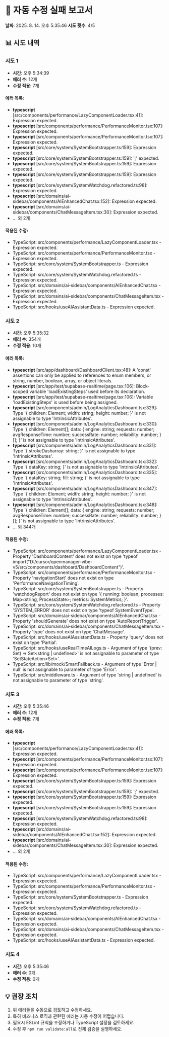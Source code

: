 # 🚨 자동 수정 실패 보고서

**날짜**: 2025. 8. 14. 오후 5:35:46
**시도 횟수**: 4/5

## 📊 시도 내역

### 시도 1
- **시간**: 오후 5:34:39
- **에러 수**: 12개
- **수정 적용**: 7개

#### 에러 목록:
- **typescript** [src/components/performance/LazyComponentLoader.tsx:41]: Expression expected.
- **typescript** [src/components/performance/PerformanceMonitor.tsx:107]: Expression expected.
- **typescript** [src/components/performance/PerformanceMonitor.tsx:107]: Expression expected.
- **typescript** [src/core/system/SystemBootstrapper.ts:159]: Expression expected.
- **typescript** [src/core/system/SystemBootstrapper.ts:159]: ';' expected.
- **typescript** [src/core/system/SystemBootstrapper.ts:159]: Expression expected.
- **typescript** [src/core/system/SystemBootstrapper.ts:159]: Expression expected.
- **typescript** [src/core/system/SystemWatchdog.refactored.ts:98]: Expression expected.
- **typescript** [src/domains/ai-sidebar/components/AIEnhancedChat.tsx:152]: Expression expected.
- **typescript** [src/domains/ai-sidebar/components/ChatMessageItem.tsx:30]: Expression expected.
- ... 외 2개

#### 적용된 수정:
- TypeScript: src/components/performance/LazyComponentLoader.tsx - Expression expected.
- TypeScript: src/components/performance/PerformanceMonitor.tsx - Expression expected.
- TypeScript: src/core/system/SystemBootstrapper.ts - Expression expected.
- TypeScript: src/core/system/SystemWatchdog.refactored.ts - Expression expected.
- TypeScript: src/domains/ai-sidebar/components/AIEnhancedChat.tsx - Expression expected.
- TypeScript: src/domains/ai-sidebar/components/ChatMessageItem.tsx - Expression expected.
- TypeScript: src/hooks/useAIAssistantData.ts - Expression expected.

### 시도 2
- **시간**: 오후 5:35:32
- **에러 수**: 354개
- **수정 적용**: 10개

#### 에러 목록:
- **typescript** [src/app/dashboard/DashboardClient.tsx:48]: A 'const' assertions can only be applied to references to enum members, or string, number, boolean, array, or object literals.
- **typescript** [src/app/test/supabase-realtime/page.tsx:106]: Block-scoped variable 'loadExistingSteps' used before its declaration.
- **typescript** [src/app/test/supabase-realtime/page.tsx:106]: Variable 'loadExistingSteps' is used before being assigned.
- **typescript** [src/components/admin/LogAnalyticsDashboard.tsx:329]: Type '{ children: Element; width: string; height: number; }' is not assignable to type 'IntrinsicAttributes'.
- **typescript** [src/components/admin/LogAnalyticsDashboard.tsx:330]: Type '{ children: Element[]; data: { engine: string; requests: number; avgResponseTime: number; successRate: number; reliability: number; }[]; }' is not assignable to type 'IntrinsicAttributes'.
- **typescript** [src/components/admin/LogAnalyticsDashboard.tsx:331]: Type '{ strokeDasharray: string; }' is not assignable to type 'IntrinsicAttributes'.
- **typescript** [src/components/admin/LogAnalyticsDashboard.tsx:332]: Type '{ dataKey: string; }' is not assignable to type 'IntrinsicAttributes'.
- **typescript** [src/components/admin/LogAnalyticsDashboard.tsx:335]: Type '{ dataKey: string; fill: string; }' is not assignable to type 'IntrinsicAttributes'.
- **typescript** [src/components/admin/LogAnalyticsDashboard.tsx:347]: Type '{ children: Element; width: string; height: number; }' is not assignable to type 'IntrinsicAttributes'.
- **typescript** [src/components/admin/LogAnalyticsDashboard.tsx:348]: Type '{ children: Element[]; data: { engine: string; requests: number; avgResponseTime: number; successRate: number; reliability: number; }[]; }' is not assignable to type 'IntrinsicAttributes'.
- ... 외 344개

#### 적용된 수정:
- TypeScript: src/components/performance/LazyComponentLoader.tsx - Property 'DashboardContent' does not exist on type 'typeof import("D:/cursor/openmanager-vibe-v5/src/components/dashboard/DashboardContent")'.
- TypeScript: src/components/performance/PerformanceMonitor.tsx - Property 'navigationStart' does not exist on type 'PerformanceNavigationTiming'.
- TypeScript: src/core/system/SystemBootstrapper.ts - Property 'watchdogReport' does not exist on type '{ running: boolean; processes: Map<string, ProcessState>; metrics: SystemMetrics; }'.
- TypeScript: src/core/system/SystemWatchdog.refactored.ts - Property 'SYSTEM_ERROR' does not exist on type 'typeof SystemEventType'.
- TypeScript: src/domains/ai-sidebar/components/AIEnhancedChat.tsx - Property 'shouldGenerate' does not exist on type 'AutoReportTrigger'.
- TypeScript: src/domains/ai-sidebar/components/ChatMessageItem.tsx - Property 'type' does not exist on type 'ChatMessage'.
- TypeScript: src/hooks/useAIAssistantData.ts - Property 'query' does not exist on type 'Partial<PatternSuggestion>'.
- TypeScript: src/hooks/useRealTimeAILogs.ts - Argument of type '(prev: Set<string>) => Set<string | undefined>' is not assignable to parameter of type 'SetStateAction<Set<string>>'.
- TypeScript: src/lib/mock/SmartFallback.ts - Argument of type 'Error | null' is not assignable to parameter of type 'Error'.
- TypeScript: src/middleware.ts - Argument of type 'string | undefined' is not assignable to parameter of type 'string'.

### 시도 3
- **시간**: 오후 5:35:46
- **에러 수**: 12개
- **수정 적용**: 7개

#### 에러 목록:
- **typescript** [src/components/performance/LazyComponentLoader.tsx:41]: Expression expected.
- **typescript** [src/components/performance/PerformanceMonitor.tsx:107]: Expression expected.
- **typescript** [src/components/performance/PerformanceMonitor.tsx:107]: Expression expected.
- **typescript** [src/core/system/SystemBootstrapper.ts:159]: Expression expected.
- **typescript** [src/core/system/SystemBootstrapper.ts:159]: ';' expected.
- **typescript** [src/core/system/SystemBootstrapper.ts:159]: Expression expected.
- **typescript** [src/core/system/SystemBootstrapper.ts:159]: Expression expected.
- **typescript** [src/core/system/SystemWatchdog.refactored.ts:98]: Expression expected.
- **typescript** [src/domains/ai-sidebar/components/AIEnhancedChat.tsx:152]: Expression expected.
- **typescript** [src/domains/ai-sidebar/components/ChatMessageItem.tsx:30]: Expression expected.
- ... 외 2개

#### 적용된 수정:
- TypeScript: src/components/performance/LazyComponentLoader.tsx - Expression expected.
- TypeScript: src/components/performance/PerformanceMonitor.tsx - Expression expected.
- TypeScript: src/core/system/SystemBootstrapper.ts - Expression expected.
- TypeScript: src/core/system/SystemWatchdog.refactored.ts - Expression expected.
- TypeScript: src/domains/ai-sidebar/components/AIEnhancedChat.tsx - Expression expected.
- TypeScript: src/domains/ai-sidebar/components/ChatMessageItem.tsx - Expression expected.
- TypeScript: src/hooks/useAIAssistantData.ts - Expression expected.

### 시도 4
- **시간**: 오후 5:35:46
- **에러 수**: 0개
- **수정 적용**: 0개

## 💡 권장 조치

1. 위 에러들을 수동으로 검토하고 수정하세요.
2. 특히 비즈니스 로직과 관련된 에러는 자동 수정이 어렵습니다.
3. 필요시 ESLint 규칙을 조정하거나 TypeScript 설정을 검토하세요.
4. 수정 후 `npm run validate:all`로 전체 검증을 실행하세요.
